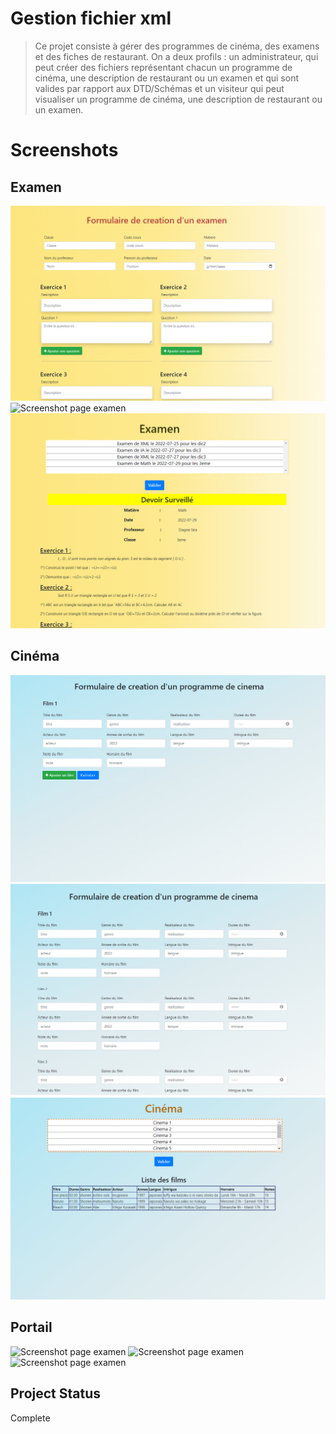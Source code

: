 # Gestion fichier xml 
> Ce projet consiste à gérer des programmes de cinéma, des examens et des fiches de restaurant. 
On a deux profils : un administrateur, qui peut créer des fichiers représentant chacun un programme de cinéma, une description de restaurant ou un examen et qui sont valides par rapport aux DTD/Schémas et un visiteur qui peut visualiser un programme de cinéma, une description de restaurant ou un examen.

# Screenshots
## Examen
  ![Screenshot page examen](captures/exam1.PNG)
  ![Screenshot page examen](captures/examam2.PNG)
  ![Screenshot page examen](captures/exam3.PNG)
## Cinéma 
  ![Screenshot page examen](captures/cine1.png)
  ![Screenshot page examen](captures/cine2.png)
  ![Screenshot page examen](captures/cine3.png)
## Portail
  ![Screenshot page examen](captures/portail1.png)
  ![Screenshot page examen](captures/portail2.png)
  ![Screenshot page examen](captures/portail3.png)

## Project Status 
Complete 

